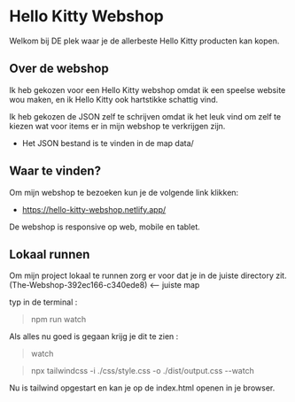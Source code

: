 # Hello Kitty Webshop

Welkom bij DE plek waar je de allerbeste Hello Kitty producten kan kopen.

## Over de webshop

Ik heb gekozen voor een Hello Kitty webshop omdat ik een speelse website wou maken, 
en ik Hello Kitty ook hartstikke schattig vind. 

Ik heb gekozen de JSON zelf te schrijven omdat ik het leuk vind om zelf te kiezen
wat voor items er in mijn webshop te verkrijgen zijn.

- Het JSON bestand is te vinden in de map data/

## Waar te vinden?

Om mijn webshop te bezoeken kun je de volgende link klikken:

- https://hello-kitty-webshop.netlify.app/

De webshop is responsive op web, mobile en tablet.

## Lokaal runnen

Om mijn project lokaal te runnen zorg er voor dat je in de juiste directory zit.
(The-Webshop-392ec166-c340ede8) <-- juiste map

typ in de terminal : 

> npm run watch 

Als alles nu goed is gegaan krijg je dit te zien :

> watch

> npx tailwindcss -i ./css/style.css -o ./dist/output.css --watch

Nu is tailwind opgestart en kan je op de index.html openen in je browser.


